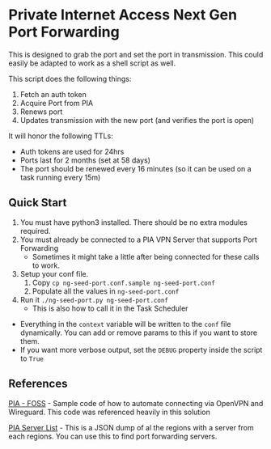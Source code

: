 # Private Internet Access Next Gen Port Forwarding

This is designed to grab the port and set the port in transmission. This could easily be adapted to work as a shell script as well.

This script does the following things:
1. Fetch an auth token
1. Acquire Port from PIA
1. Renews port
1. Updates transmission with the new port (and verifies the port is open)

It will honor the following TTLs:
- Auth tokens are used for 24hrs
- Ports last for 2 months (set at 58 days)
- The port should be renewed every 16 minutes (so it can be used on a task running every 15m)

## Quick Start
1. You must have python3 installed. There should be no extra modules required.
1. You must already be connected to a PIA VPN Server that supports Port Forwarding
    - Sometimes it might take a little after being connected for these calls to work.
1. Setup your conf file. 
    1. Copy `cp ng-seed-port.conf.sample ng-seed-port.conf`
    1. Populate all the values in `ng-seed-port.conf`
1. Run it `./ng-seed-port.py ng-seed-port.conf`
    - This is also how to call it in the Task Scheduler

- Everything in the `context` variable will be written to the `conf` file dynamically. You can add or remove params to this if you want to
 store them.
- If you want more verbose output, set the `DEBUG` property inside the script to `True`



## References
[PIA - FOSS](https://github.com/pia-foss/manual-connections) - Sample code of how to automate connecting via OpenVPN and Wireguard. This
code was referenced heavily in this solution

[PIA Server List](https://serverlist.piaservers.net/vpninfo/servers/v4) - This is a JSON dump of al the regions with a server from each
 regions. You can use this to find port forwarding servers.

